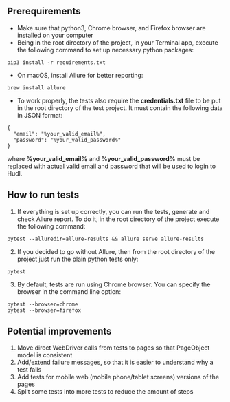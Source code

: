 ## Prerequirements

* Make sure that python3, Chrome browser, and Firefox browser are installed on your computer
* Being in the root directory of the project, in your Terminal app, execute the following command to set up necessary python packages:

```
pip3 install -r requirements.txt
```

* On macOS, install Allure for better reporting:

```
brew install allure
```

* To work properly, the tests also require the **credentials.txt** file to be put in the root directory of the test project. It must contain the following data in JSON format:

```
{
  "email": "%your_valid_email%",
  "password": "%your_valid_password%"
}
```

where **%your_valid_email%** and **%your_valid_password%** must be replaced with actual valid email and password that will be used to login to Hudl.

## How to run tests

1. If everything is set up correctly, you can run the tests, generate and check Allure report. To do it, in the root directory of the project execute the following command:
```
pytest --alluredir=allure-results && allure serve allure-results
```

2. If you decided to go without Allure, then from the root directory of the project just run the plain python tests only:
```
pytest
```

3. By default, tests are run using Chrome browser. You can specify the browser in the command line option:
```
pytest --browser=chrome
pytest --browser=firefox
```
## Potential improvements

1. Move direct WebDriver calls from tests to pages so that PageObject model is consistent
2. Add/extend failure messages, so that it is easier to understand why a test fails
3. Add tests for mobile web (mobile phone/tablet screens) versions of the pages
4. Split some tests into more tests to reduce the amount of steps
